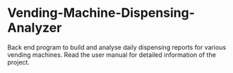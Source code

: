 # Vending-Machine-Dispensing-Analyzer
Back end program to build and analyse daily dispensing reports for various vending machines.
Read the user manual for detailed information of the project.
